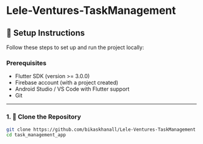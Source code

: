 # Lele-Ventures-TaskManagement
## 🔧 Setup Instructions

Follow these steps to set up and run the project locally:

### Prerequisites

- Flutter SDK (version >= 3.0.0)
- Firebase account (with a project created)
- Android Studio / VS Code with Flutter support
- Git

---

### 1. 🔄 Clone the Repository

```bash
git clone https://github.com/bikaskhanall/Lele-Ventures-TaskManagement
cd task_management_app
